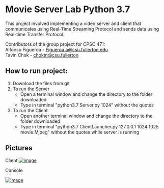 Movie Server Lab Python 3.7  
=========================  
This project involved implementing a video server and client that communicates using Real-Time Streaming Protocol and sends data using Real-time Transfer Protocol.

Contributors of the group project for CPSC 471:  
Alfonso Figueroa - Figueroa.a@csu.fullerton.edu  
Tavin Chok - choktn@csu.fullerton

How to run project:
--------------------  
1) Download the files from git  
2) To run the Server  
   - Open a terminal window and change the directory to the folder downloaded  
   - Type in terminal "python3.7 Server.py 1024" without the quotes  
3) To run the Client
   - Open another terminal window and change the directory to the folder downloaded  
   - Type in terminal "python3.7 ClientLauncher.py 127.0.0.1 1024 1025 movie.Mjpeg" without the quotes while server is running  


 Pictures  
 --------  
Client
<a href="https://ibb.co/n8VL3W3"><img src="https://i.ibb.co/n8VL3W3/image.png" alt="image" border="0" /></a>

Console

<a href="https://ibb.co/pf2nxjJ"><img src="https://i.ibb.co/pf2nxjJ/image.png" alt="image" border="0" /></a>
